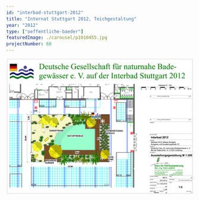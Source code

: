 ```yaml
---
id: "interbad-stuttgart-2012"
title: "Internat Stuttgart 2012, Teichgestaltung"
year: "2012"
type: ["oeffentliche-baeder"]
featuredImage: ./carousel/p1010455.jpg
projectNumber: 60
---
```


![Plan](./images/060-12entwurfinterbad2012.png)
